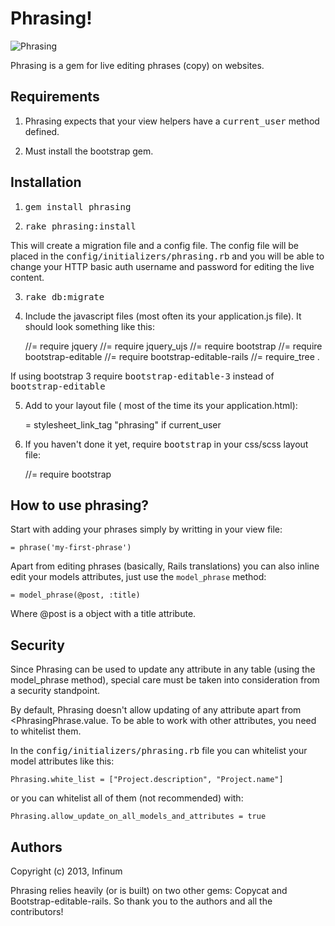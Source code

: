 # Phrasing!

![Phrasing](http://www.miataturbo.net/attachments/miata-parts-sale-trade-5/74257-lots-leftovers-near-boston-archer-phrasing2-300x225-jpg?dateline=1366600534)

Phrasing is a gem for live editing phrases (copy) on websites.

## Requirements

1. Phrasing expects that your view helpers have a <tt>current_user</tt> method defined.

2. Must install the bootstrap gem.

## Installation

1. <tt> gem install phrasing </tt>

2. <tt> rake phrasing:install </tt>

This will create a migration file and a config file. The config file will be placed in the <tt>config/initializers/phrasing.rb</tt> and you will be able to change your HTTP basic auth username and password for editing the live content. 

3. <tt> rake db:migrate </tt>

4. Include the javascript files (most often its your application.js file). It should look something like this:

    //= require jquery
    //= require jquery_ujs
    //= require bootstrap
    //= require bootstrap-editable
    //= require bootstrap-editable-rails
    //= require_tree .

If using bootstrap 3 require <tt>bootstrap-editable-3</tt> instead of <tt>bootstrap-editable</tt>

5. Add to your layout file ( most of the time its your application.html):

   = stylesheet_link_tag "phrasing" if current_user


6. If you haven't done it yet, require <tt>bootstrap</tt> in your css/scss layout file:

   //= require bootstrap


## How to use phrasing?

Start with adding your phrases simply by writting in your view file:


	= phrase('my-first-phrase')

Apart from editing phrases (basically, Rails translations) you can also inline edit your models attributes, just use the `model_phrase` method:

  	= model_phrase(@post, :title)

Where @post is a object with a title attribute.

## Security

Since Phrasing can be used to update any attribute in any table (using the model_phrase method), special care must be taken into consideration from a security standpoint.

By default, Phrasing doesn't allow updating of any attribute apart from <<t>PhrasingPhrase.value</tt>. To be able to work with other attributes, you need to whitelist them.

In the <tt>config/initializers/phrasing.rb</tt> file you can whitelist your model attributes like this:


	Phrasing.white_list = ["Project.description", "Project.name"]


or you can whitelist all of them (not recommended) with:

	Phrasing.allow_update_on_all_models_and_attributes = true

## Authors

Copyright (c) 2013, Infinum

Phrasing relies heavily (or is built) on two other gems: Copycat and Bootstrap-editable-rails. So thank you to the authors and all the contributors! 
